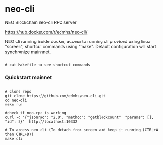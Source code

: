 # neo-cli
NEO Blockchain neo-cli RPC server

https://hub.docker.com/r/edmhs/neo-cli/

NEO cli running inside docker, access to running cli provided using linux "screen", shortcut commands using "make". Default configuration will start synchronize mainnnet.

~~~

# cat Makefile to see shortcut commands

~~~

### Quickstart mainnet

~~~

# clone repo
git clone https://github.com/edmhs/neo-cli.git
cd neo-cli
make run

#check if neo-rpc is working
curl -d '{"jsonrpc": "2.0", "method": "getblockcount", "params": [], "id": 5}'  http://localhost:10332

# To access neo cli (To detach from screen and keep it running (CTRL+A then CTRL+D))
make cli

~~~